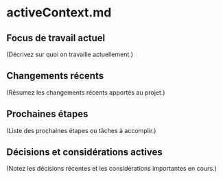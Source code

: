 # activeContext.md

## Focus de travail actuel

(Décrivez sur quoi on travaille actuellement.)

## Changements récents

(Résumez les changements récents apportés au projet.)

## Prochaines étapes

(Liste des prochaines étapes ou tâches à accomplir.)

## Décisions et considérations actives

(Notez les décisions récentes et les considérations importantes en cours.) 
